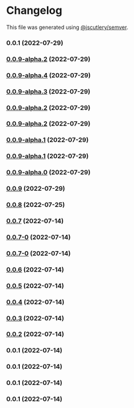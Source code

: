 # Changelog

This file was generated using [@jscutlery/semver](https://github.com/jscutlery/semver).

### 0.0.1 (2022-07-29)

### [0.0.9-alpha.2](https://github.com/yurikrupnik/nx-go-playground/compare/services-projects-0.0.9-alpha.1...services-projects-0.0.9-alpha.2) (2022-07-29)

### [0.0.9-alpha.4](https://github.com/yurikrupnik/nx-go-playground/compare/services-projects-0.0.9-alpha.3...services-projects-0.0.9-alpha.4) (2022-07-29)

### [0.0.9-alpha.3](https://github.com/yurikrupnik/nx-go-playground/compare/services-projects-0.0.9-alpha.2...services-projects-0.0.9-alpha.3) (2022-07-29)

### [0.0.9-alpha.2](https://github.com/yurikrupnik/nx-go-playground/compare/services-projects-0.0.9-alpha.1...services-projects-0.0.9-alpha.2) (2022-07-29)

### [0.0.9-alpha.2](https://github.com/yurikrupnik/nx-go-playground/compare/services-projects-0.0.9-alpha.1...services-projects-0.0.9-alpha.2) (2022-07-29)

### [0.0.9-alpha.1](https://github.com/yurikrupnik/nx-go-playground/compare/services-projects-0.0.9-alpha.0...services-projects-0.0.9-alpha.1) (2022-07-29)

### [0.0.9-alpha.1](https://github.com/yurikrupnik/nx-go-playground/compare/services-projects-0.0.9-alpha.0...services-projects-0.0.9-alpha.1) (2022-07-29)

### [0.0.9-alpha.0](https://github.com/yurikrupnik/nx-go-playground/compare/services-projects-0.0.8...services-projects-0.0.9-alpha.0) (2022-07-29)

### [0.0.9](https://github.com/yurikrupnik/nx-go-playground/compare/services-projects-0.0.8...services-projects-0.0.9) (2022-07-29)

### [0.0.8](https://github.com/yurikrupnik/nx-go-playground/compare/services-projects-0.0.7...services-projects-0.0.8) (2022-07-25)

### [0.0.7](https://github.com/yurikrupnik/nx-go-playground/compare/services-projects-0.0.7-0...services-projects-0.0.7) (2022-07-14)

### [0.0.7-0](https://github.com/yurikrupnik/nx-go-playground/compare/services-projects-0.0.6...services-projects-0.0.7-0) (2022-07-14)

### [0.0.7-0](https://github.com/yurikrupnik/nx-go-playground/compare/services-projects-0.0.6...services-projects-0.0.7-0) (2022-07-14)

### [0.0.6](https://github.com/yurikrupnik/nx-go-playground/compare/services-projects-0.0.5...services-projects-0.0.6) (2022-07-14)

### [0.0.5](https://github.com/yurikrupnik/nx-go-playground/compare/services-projects-0.0.4...services-projects-0.0.5) (2022-07-14)

### [0.0.4](https://github.com/yurikrupnik/nx-go-playground/compare/services-projects-0.0.3...services-projects-0.0.4) (2022-07-14)

### [0.0.3](https://github.com/yurikrupnik/nx-go-playground/compare/services-projects-0.0.2...services-projects-0.0.3) (2022-07-14)

### [0.0.2](https://github.com/yurikrupnik/nx-go-playground/compare/services-projects-0.0.1...services-projects-0.0.2) (2022-07-14)

### 0.0.1 (2022-07-14)

### 0.0.1 (2022-07-14)

### 0.0.1 (2022-07-14)

### 0.0.1 (2022-07-14)
